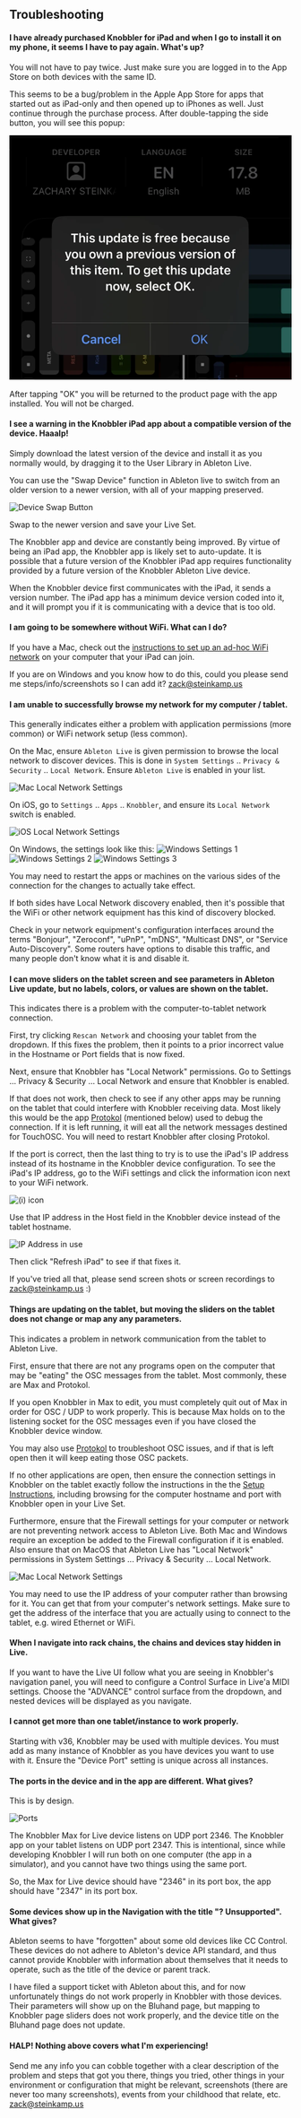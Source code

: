 ## Troubleshooting

#### I have already purchased Knobbler for iPad and when I go to install it on my phone, it seems I have to pay again. What's up?

You will not have to pay twice. Just make sure you are logged in to the App Store on both devices with the same ID.

This seems to be a bug/problem in the Apple App Store for apps that started out as iPad-only and then opened up to iPhones as well. Just continue through the purchase process. After double-tapping the side button, you will see this popup:

![Zero Cost Message](images/zero-cost-popup.png)

After tapping "OK" you will be returned to the product page with the app installed. You will not be charged.


#### I see a warning in the Knobbler iPad app about a compatible version of the device. Haaalp!

Simply download the latest version of the device and install it as you normally would, by dragging it to the User Library in Ableton Live.

You can use the "Swap Device" function in Ableton live to switch from an older version to a newer version, with all of your mapping preserved.

![Device Swap Button](images/device-swap.png)

Swap to the newer version and save your Live Set.

The Knobbler app and device are constantly being improved. By virtue of being an iPad app, the Knobbler app is likely set to auto-update. It is possible that a future version of the Knobbler iPad app requires functionality provided by a future version of the Knobbler Ableton Live device.

When the Knobbler device first communicates with the iPad, it sends a version number. The iPad app has a minimum device version coded into it, and it will prompt you if it is communicating with a device that is too old.

#### I am going to be somewhere without WiFi. What can I do?

If you have a Mac, check out the [instructions to set up an ad-hoc WiFi network](wifi-adhoc.md) on your computer that your iPad can join.

If you are on Windows and you know how to do this, could you please send me steps/info/screenshots so I can add it? [zack@steinkamp.us](mailto:zack@steinkamp.us)

#### I am unable to successfully browse my network for my computer / tablet.

This generally indicates either a problem with application permissions (more common) or WiFi network setup (less common).

On the Mac, ensure `Ableton Live` is given permission to browse the local network to discover devices. This is done in `System Settings` .. `Privacy & Security` .. `Local Network`. Ensure `Ableton Live` is enabled in your list.

![Mac Local Network Settings](images/mac-local-network.png)

On iOS, go to `Settings` .. `Apps` .. `Knobbler`, and ensure its `Local Network` switch is enabled.

![iOS Local Network Settings](images/ios-local-network.png)

On Windows, the settings look like this:
![Windows Settings 1](images/windows_firewall_1.png)
![Windows Settings 2](images/windows_firewall_2.png)
![Windows Settings 3](images/windows_firewall_3.png)

You may need to restart the apps or machines on the various sides of the connection for the changes to actually take effect.

If both sides have Local Network discovery enabled, then it's possible that the WiFi or other network equipment has this kind of discovery blocked.

Check in your network equipment's configuration interfaces around the terms "Bonjour", "Zeroconf", "uPnP", "mDNS", "Multicast DNS", or "Service Auto-Discovery". Some routers have options to disable this traffic, and many people don't know what it is and disable it.

#### I can move sliders on the tablet screen and see parameters in Ableton Live update, but no labels, colors, or values are shown on the tablet.

This indicates there is a problem with the computer-to-tablet network connection.

First, try clicking `Rescan Network` and choosing your tablet from the dropdown. If this fixes the problem, then it points to a prior incorrect value in the Hostname or Port fields that is now fixed.

Next, ensure that Knobbler has "Local Network" permissions. Go to Settings ... Privacy & Security ... Local Network and ensure that Knobbler is enabled.

If that does not work, then check to see if any other apps may be running on the tablet that could interfere with Knobbler receiving data. Most likely this would be the app [Protokol](https://hexler.net/protokol) (mentioned below) used to debug the connection. If it is left running, it will eat all the network messages destined for TouchOSC. You will need to restart Knobbler after closing Protokol.

If the port is correct, then the last thing to try is to use the iPad's IP address instead of its hostname in the Knobbler device configuration. To see the iPad's IP address, go to the WiFi settings and click the information icon next to your WiFi network.

![(i) icon](images/ipad-ip-addr.jpeg)

Use that IP address in the Host field in the Knobbler device instead of the tablet hostname.

![IP Address in use](images/knobbler-ip.png)

Then click "Refresh iPad" to see if that fixes it.

If you've tried all that, please send screen shots or screen recordings to zack@steinkamp.us :)

#### Things are updating on the tablet, but moving the sliders on the tablet does not change or map any any parameters.

This indicates a problem in network communication from the tablet to Ableton Live.

First, ensure that there are not any programs open on the computer that may be "eating" the OSC messages from the tablet. Most commonly, these are Max and Protokol.

If you open Knobbler in Max to edit, you must completely quit out of Max in order for OSC / UDP to work properly. This is because Max holds on to the listening socket for the OSC messages even if you have closed the Knobbler device window.

You may also use [Protokol](https://hexler.net/protokol) to troubleshoot OSC issues, and if that is left open then it will keep eating those OSC packets.

If no other applications are open, then ensure the connection settings in Knobbler on the tablet exactly follow the instructions in the the [Setup Instructions](setup.md), including browsing for the computer hostname and port with Knobbler open in your Live Set.

Furthermore, ensure that the Firewall settings for your computer or network are not preventing network access to Ableton Live. Both Mac and Windows require an exception be added to the Firewall configuration if it is enabled. Also ensure that on MacOS that Ableton Live has "Local Network" permissions in System Settings ... Privacy & Security ... Local Network.

![Mac Local Network Settings](images/mac-local-network.png)

You may need to use the IP address of your computer rather than browsing for it. You can get that from your computer's network settings. Make sure to get the address of the interface that you are actually using to connect to the tablet, e.g. wired Ethernet or WiFi.

#### When I navigate into rack chains, the chains and devices stay hidden in Live.

If you want to have the Live UI follow what you are seeing in Knobbler's navigation panel, you will need to configure a Control Surface in Live'a MIDI settings. Choose the "ADVANCE" control surface from the dropdown, and nested devices will be displayed as you navigate.

#### I cannot get more than one tablet/instance to work properly.

Starting with v36, Knobbler may be used with multiple devices. You must add as many instance of Knobbler as you have devices you want to use with it. Ensure the "Device Port" setting is unique across all instances.

#### The ports in the device and in the app are different. What gives?

This is by design.

![Ports](images/network-ports.png)

The Knobbler Max for Live device listens on UDP port 2346. The Knobbler app on your tablet listens on UDP port 2347. This is intentional, since while developing Knobbler I will run both on one computer (the app in a simulator), and you cannot have two things using the same port.

So, the Max for Live device should have "2346" in its port box, the app should have "2347" in its port box.

#### Some devices show up in the Navigation with the title "? Unsupported". What gives?

Ableton seems to have "forgotten" about some old devices like CC Control. These devices do not adhere to Ableton's device API standard, and thus cannot provide Knobbler with information about themselves that it needs to operate, such as the title of the device or parent track.

I have filed a support ticket with Ableton about this, and for now unfortunately things do not work properly in Knobbler with those devices. Their parameters will show up on the Bluhand page, but mapping to Knobbler page sliders does not work properly, and the device title on the Bluhand page does not update.

#### HALP! Nothing above covers what I'm experiencing!

Send me any info you can cobble together with a clear description of the problem and steps that got you there, things you tried, other things in your environment or configuration that might be relevant, screenshots (there are never too many screenshots), events from your childhood that relate, etc. zack@steinkamp.us
